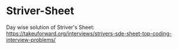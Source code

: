 # Striver-Sheet
Day wise solution of Striver's Sheet: https://takeuforward.org/interviews/strivers-sde-sheet-top-coding-interview-problems/
